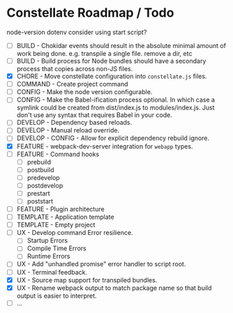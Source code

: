 # Constellate Roadmap / Todo

node-version
dotenv
consider using start script?

 - [ ] BUILD - Chokidar events should result in the absolute minimal amount of work being done. e.g. transpile a single file. remove a dir, etc
 - [ ] BUILD - Build process for Node bundles should have a secondary process that copies across non-JS files.
 - [X] CHORE - Move constellate configuration into `constellate.js` files.
 - [ ] COMMAND - Create project command
 - [ ] CONFIG - Make the node version configurable.
 - [ ] CONFIG - Make the Babel-ification process optional. In which case a symlink could be created from dist/index.js to modules/index.js.  Just don't use any syntax that requires Babel in your code.
 - [ ] DEVELOP - Dependency based reloads.
 - [ ] DEVELOP - Manual reload override.
 - [ ] DEVELOP - CONFIG - Allow for explicit dependency rebuild ignore.
 - [X] FEATURE - webpack-dev-server integration for `webapp` types.
 - [ ] FEATURE - Command hooks
   - [ ] prebuild
   - [ ] postbuild
   - [ ] predevelop
   - [ ] postdevelop
   - [ ] prestart
   - [ ] poststart
 - [ ] FEATURE - Plugin architecture
 - [ ] TEMPLATE - Application template
 - [ ] TEMPLATE - Empty project
 - [ ] UX - Develop command Error resilience.
   - [ ] Startup Errors
   - [ ] Compile Time Errors
   - [ ] Runtime Errors
 - [ ] UX - Add "unhandled promise" error handler to script root.
 - [ ] UX - Terminal feedback.
 - [X] UX - Source map support for transpiled bundles.
 - [X] UX - Rename webpack output to match package name so that build output is easier to interpret.
 - [ ] ...

